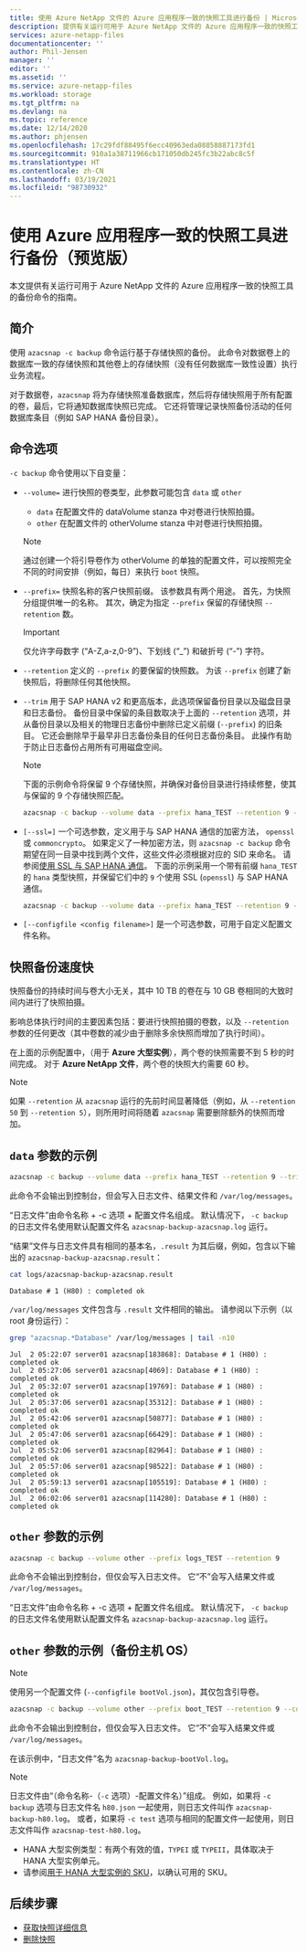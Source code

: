 ```yaml
---
title: 使用 Azure NetApp 文件的 Azure 应用程序一致的快照工具进行备份 | Microsoft Docs
description: 提供有关运行可用于 Azure NetApp 文件的 Azure 应用程序一致的快照工具的备份命令的指南。
services: azure-netapp-files
documentationcenter: ''
author: Phil-Jensen
manager: ''
editor: ''
ms.assetid: ''
ms.service: azure-netapp-files
ms.workload: storage
ms.tgt_pltfrm: na
ms.devlang: na
ms.topic: reference
ms.date: 12/14/2020
ms.author: phjensen
ms.openlocfilehash: 17c29fdf88495f6ecc40963eda08858887173fd1
ms.sourcegitcommit: 910a1a38711966cb171050db245fc3b22abc8c5f
ms.translationtype: HT
ms.contentlocale: zh-CN
ms.lasthandoff: 03/19/2021
ms.locfileid: "98730932"
---
```

# <a name="back-up-using-azure-application-consistent-snapshot-tool-preview"></a>使用 Azure 应用程序一致的快照工具进行备份（预览版）

本文提供有关运行可用于 Azure NetApp 文件的 Azure 应用程序一致的快照工具的备份命令的指南。

## <a name="introduction"></a>简介

使用 `azacsnap -c backup` 命令运行基于存储快照的备份。  此命令对数据卷上的数据库一致的存储快照和其他卷上的存储快照（没有任何数据库一致性设置）执行业务流程。  

对于数据卷，`azacsnap` 将为存储快照准备数据库，然后将存储快照用于所有配置的卷，最后，它将通知数据库快照已完成。  它还将管理记录快照备份活动的任何数据库条目（例如 SAP HANA 备份目录）。

## <a name="command-options"></a>命令选项

`-c backup` 命令使用以下自变量：

- `--volume=` 进行快照的卷类型，此参数可能包含 `data` 或 `other`
  - `data` 在配置文件的 dataVolume stanza 中对卷进行快照拍摄。
  - `other` 在配置文件的 otherVolume stanza 中对卷进行快照拍摄。
  
  > [!NOTE]
  > 通过创建一个将引导卷作为 otherVolume 的单独的配置文件，可以按照完全不同的时间安排（例如，每日）来执行 `boot` 快照。

- `--prefix=` 快照名称的客户快照前缀。 该参数具有两个用途。 首先，为快照分组提供唯一的名称。 其次，确定为指定 `--prefix` 保留的存储快照 `--retention` 数。

    > [!IMPORTANT]
    > 仅允许字母数字 (“A-Z,a-z,0-9”)、下划线 (“_”) 和破折号 (“-”) 字符。

- `--retention` 定义的 `--prefix` 的要保留的快照数。 为该 `--prefix` 创建了新快照后，将删除任何其他快照。

- `--trim` 用于 SAP HANA v2 和更高版本，此选项保留备份目录以及磁盘目录和日志备份。 备份目录中保留的条目数取决于上面的 `--retention` 选项，并从备份目录以及相关的物理日志备份中删除已定义前缀 (`--prefix`) 的旧条目。 它还会删除早于最早非日志备份条目的任何日志备份条目。 此操作有助于防止日志备份占用所有可用磁盘空间。

  > [!NOTE]
  > 下面的示例命令将保留 9 个存储快照，并确保对备份目录进行持续修整，使其与保留的 9 个存储快照匹配。

    ```bash
    azacsnap -c backup --volume data --prefix hana_TEST --retention 9 --trim
    ```

- `[--ssl=]` 一个可选参数，定义用于与 SAP HANA 通信的加密方法， `openssl` 或 `commoncrypto`。 如果定义了一种加密方法，则 `azacsnap -c backup` 命令期望在同一目录中找到两个文件，这些文件必须根据对应的 SID 来命名。 请参阅[使用 SSL 与 SAP HANA 通信](azacsnap-installation.md#using-ssl-for-communication-with-sap-hana)。 下面的示例采用一个带有前缀 `hana_TEST` 的 `hana` 类型快照，并保留它们中的 `9` 个使用 SSL (`openssl`) 与 SAP HANA 通信。

    ```bash
    azacsnap -c backup --volume data --prefix hana_TEST --retention 9 --trim --ssl=openssl
    ```

- `[--configfile <config filename>]` 是一个可选参数，可用于自定义配置文件名称。

## <a name="snapshot-backups-are-fast"></a>快照备份速度快

快照备份的持续时间与卷大小无关，其中 10 TB 的卷在与 10 GB 卷相同的大致时间内进行了快照拍摄。  

影响总体执行时间的主要因素包括：要进行快照拍摄的卷数，以及 `--retention` 参数的任何更改（其中卷数的减少由于删除多余快照而增加了执行时间）。

在上面的示例配置中，（用于 **Azure 大型实例**），两个卷的快照需要不到 5 秒的时间完成。 对于 **Azure NetApp 文件**，两个卷的快照大约需要 60 秒。

> [!NOTE]
> 如果 `--retention` 从 `azacsnap` 运行的先前时间显著降低（例如，从 `--retention 50` 到 `--retention 5`），则所用时间将随着 `azacsnap` 需要删除额外的快照而增加。

## <a name="example-with-data-parameter"></a>`data` 参数的示例

```bash
azacsnap -c backup --volume data --prefix hana_TEST --retention 9 --trim
```

此命令不会输出到控制台，但会写入日志文件、结果文件和 `/var/log/messages`。

“日志文件”由命令名称 + -c 选项 + 配置文件名组成。 默认情况下， `-c backup` 的日志文件名使用默认配置文件名 `azacsnap-backup-azacsnap.log` 运行。

“结果”文件与日志文件具有相同的基本名，`.result` 为其后缀，例如，包含以下输出的 `azacsnap-backup-azacsnap.result`：

```bash
cat logs/azacsnap-backup-azacsnap.result
```

```output
Database # 1 (H80) : completed ok
```

`/var/log/messages` 文件包含与 `.result` 文件相同的输出。 请参阅以下示例（以 root 身份运行）：

```bash
grep "azacsnap.*Database" /var/log/messages | tail -n10
```

```output
Jul  2 05:22:07 server01 azacsnap[183868]: Database # 1 (H80) : completed ok
Jul  2 05:27:06 server01 azacsnap[4069]: Database # 1 (H80) : completed ok
Jul  2 05:32:07 server01 azacsnap[19769]: Database # 1 (H80) : completed ok
Jul  2 05:37:06 server01 azacsnap[35312]: Database # 1 (H80) : completed ok
Jul  2 05:42:06 server01 azacsnap[50877]: Database # 1 (H80) : completed ok
Jul  2 05:47:06 server01 azacsnap[66429]: Database # 1 (H80) : completed ok
Jul  2 05:52:06 server01 azacsnap[82964]: Database # 1 (H80) : completed ok
Jul  2 05:57:06 server01 azacsnap[98522]: Database # 1 (H80) : completed ok
Jul  2 05:59:13 server01 azacsnap[105519]: Database # 1 (H80) : completed ok
Jul  2 06:02:06 server01 azacsnap[114280]: Database # 1 (H80) : completed ok
```

## <a name="example-with-other-parameter"></a>`other` 参数的示例

```bash
azacsnap -c backup --volume other --prefix logs_TEST --retention 9
```

此命令不会输出到控制台，但仅会写入日志文件。  它“不”会写入结果文件或 `/var/log/messages`。

“日志文件”由命令名称 + -c 选项 + 配置文件名组成。 默认情况下， `-c backup` 的日志文件名使用默认配置文件名 `azacsnap-backup-azacsnap.log` 运行。

## <a name="example-with-other-parameter-to-backup-host-os"></a>`other` 参数的示例（备份主机 OS）

> [!NOTE]
> 使用另一个配置文件 (`--configfile bootVol.json`)，其仅包含引导卷。

```bash
azacsnap -c backup --volume other --prefix boot_TEST --retention 9 --configfile bootVol.json
```

此命令不会输出到控制台，但仅会写入日志文件。  它“不”会写入结果文件或 `/var/log/messages`。

在该示例中，“日志文件”名为 `azacsnap-backup-bootVol.log`。

> [!NOTE]
> 日志文件由“（命令名称-（`-c` 选项）-配置文件名）”组成。  例如，如果将 `-c backup` 选项与日志文件名 `h80.json` 一起使用，则日志文件叫作 `azacsnap-backup-h80.log`。  或者，如果将 `-c test` 选项与相同的配置文件一起使用，则日志文件叫作 `azacsnap-test-h80.log`。

- HANA 大型实例类型：有两个有效的值，`TYPEI` 或 `TYPEII`，具体取决于 HANA 大型实例单元。
- 请参阅[用于 HANA 大型实例的 SKU](../virtual-machines/workloads/sap/hana-available-skus.md)，以确认可用的 SKU。

## <a name="next-steps"></a>后续步骤

- [获取快照详细信息](azacsnap-cmd-ref-details.md)
- [删除快照](azacsnap-cmd-ref-delete.md)
